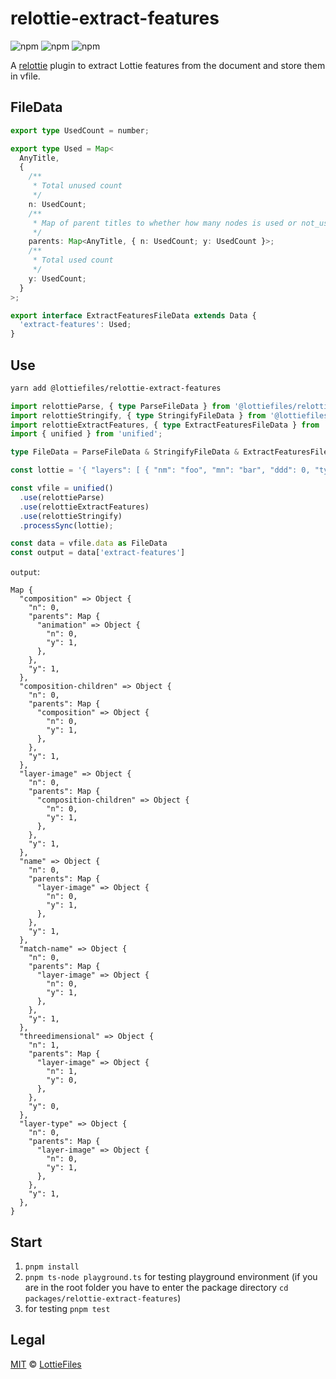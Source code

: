 # relottie-extract-features

![npm](https://img.shields.io/npm/v/@lottiefiles/relottie-extract-features)
![npm](https://img.shields.io/npm/dt/%40lottiefiles/relottie-extract-features)
![npm](https://img.shields.io/npm/l/@lottiefiles/relottie-extract-features)

A [relottie] plugin to extract Lottie features from the document and store them in vfile.

## FileData

```typescript
export type UsedCount = number;

export type Used = Map<
  AnyTitle,
  {
    /**
     * Total unused count
     */
    n: UsedCount;
    /**
     * Map of parent titles to whether how many nodes is used or not_used in the parent
     */
    parents: Map<AnyTitle, { n: UsedCount; y: UsedCount }>;
    /**
     * Total used count
     */
    y: UsedCount;
  }
>;

export interface ExtractFeaturesFileData extends Data {
  'extract-features': Used;
}
```

## Use

```sh
yarn add @lottiefiles/relottie-extract-features
```

```ts
import relottieParse, { type ParseFileData } from '@lottiefiles/relottie-parse';
import relottieStringify, { type StringifyFileData } from '@lottiefiles/relottie-stringify';
import relottieExtractFeatures, { type ExtractFeaturesFileData } from '@lottiefiles/relottie-extract-features';
import { unified } from 'unified';

type FileData = ParseFileData & StringifyFileData & ExtractFeaturesFileData

const lottie = '{ "layers": [ { "nm": "foo", "mn": "bar", "ddd": 0, "ty": 2 } ] }';

const vfile = unified()
  .use(relottieParse)
  .use(relottieExtractFeatures)
  .use(relottieStringify)
  .processSync(lottie);

const data = vfile.data as FileData
const output = data['extract-features']
```

`output`:

```
Map {
  "composition" => Object {
    "n": 0,
    "parents": Map {
      "animation" => Object {
        "n": 0,
        "y": 1,
      },
    },
    "y": 1,
  },
  "composition-children" => Object {
    "n": 0,
    "parents": Map {
      "composition" => Object {
        "n": 0,
        "y": 1,
      },
    },
    "y": 1,
  },
  "layer-image" => Object {
    "n": 0,
    "parents": Map {
      "composition-children" => Object {
        "n": 0,
        "y": 1,
      },
    },
    "y": 1,
  },
  "name" => Object {
    "n": 0,
    "parents": Map {
      "layer-image" => Object {
        "n": 0,
        "y": 1,
      },
    },
    "y": 1,
  },
  "match-name" => Object {
    "n": 0,
    "parents": Map {
      "layer-image" => Object {
        "n": 0,
        "y": 1,
      },
    },
    "y": 1,
  },
  "threedimensional" => Object {
    "n": 1,
    "parents": Map {
      "layer-image" => Object {
        "n": 1,
        "y": 0,
      },
    },
    "y": 0,
  },
  "layer-type" => Object {
    "n": 0,
    "parents": Map {
      "layer-image" => Object {
        "n": 0,
        "y": 1,
      },
    },
    "y": 1,
  },
}
```

## Start

1. `pnpm install`
2. `pnpm ts-node playground.ts` for testing playground environment (if you are in the root folder you have to enter the package directory `cd packages/relottie-extract-features`)
3. for testing `pnpm test`

## Legal

[MIT](LICENSE) © [LottieFiles](https://www.lottiefiles.com)

<!-- Definitions -->

[relottie]: https://github.com/LottieFiles/relottie

[unified]: https://github.com/unifiedjs/unified
